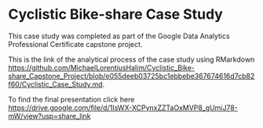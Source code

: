 # Cyclistic Bike-share Case Study

This case study was completed as part of the Google Data Analytics Professional Certificate capstone project.

This is the link of the analytical process of the case study using RMarkdown <https://github.com/MichaelLorentiusHalim/Cyclistic_Bike-share_Capstone_Project/blob/e055deeb03725bc1ebbebe367674616d7cb82f60/Cyclistic_Case_Study.md>.

To find the final presentation click here https://drive.google.com/file/d/1IsWX-XCPynxZZTaOxMVP8_gUmiJ78-mW/view?usp=share_link
